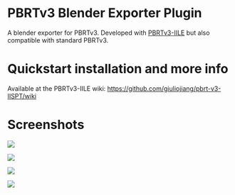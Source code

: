 # PBRTv3 Blender Exporter Plugin

A blender exporter for PBRTv3. Developed with [PBRTv3-IILE](https://github.com/giuliojiang/pbrt-v3-IISPT) but also compatible with standard PBRTv3.

# Quickstart installation and more info

Available at the PBRTv3-IILE wiki: https://github.com/giuliojiang/pbrt-v3-IISPT/wiki

# Screenshots

![](https://farm1.staticflickr.com/874/42257832292_ce64895f40_o.png)

![](https://farm1.staticflickr.com/963/41583140604_c69664a82d_o.png)

![](https://farm1.staticflickr.com/966/27435971377_9f27b8506b_o.png)

![](https://farm1.staticflickr.com/951/27435971217_5d49475a1e_o.png)
